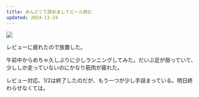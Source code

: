 ```yaml
---
title: めんどくて諦めましてビール飲む
updated: 2024-11-24
---
```

![](https://i.imgur.com/nTdJrXB.jpeg)

レビューに疲れたので放置した。

午前中からめちゃ久しぶりに少しランニングしてみた。だいぶ足が弱っていて、少ししか走っていないのにかなり筋肉が疲れた。

レビュー対応、1/2は終了したのだが、もう一つが少し手詰まっている。明日終わらせなくては。